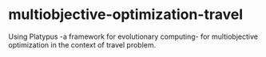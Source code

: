 # multiobjective-optimization-travel
Using Platypus -a framework for evolutionary computing- for multiobjective optimization in the context of travel problem.
